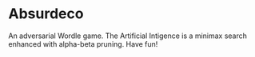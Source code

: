 # Absurdeco

An adversarial Wordle game. The Artificial Intigence is a minimax search enhanced with alpha-beta pruning. Have fun!